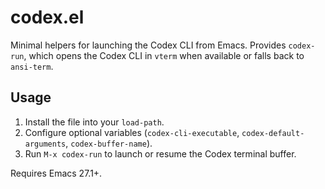 # codex.el

Minimal helpers for launching the Codex CLI from Emacs. Provides `codex-run`, which opens the Codex CLI in `vterm` when available or falls back to `ansi-term`.

## Usage

1. Install the file into your `load-path`.
2. Configure optional variables (`codex-cli-executable`, `codex-default-arguments`, `codex-buffer-name`).
3. Run `M-x codex-run` to launch or resume the Codex terminal buffer.

Requires Emacs 27.1+.
